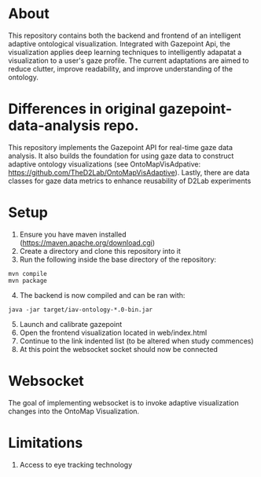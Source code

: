 
# About
This repository contains both the backend and frontend of an intelligent adaptive ontological visualization. Integrated with Gazepoint Api, the visualization applies deep learning techniques to intelligently adapatat a visualization to a user's gaze profile. The current adaptations are aimed to reduce clutter, improve readability, and improve understanding of the ontology.

# Differences in original gazepoint-data-analysis repo.
This repository implements the Gazepoint API for real-time gaze data analysis. It also builds the foundation for using gaze data to construct adaptive ontology visualizations (see OntoMapVisAdpative: https://github.com/TheD2Lab/OntoMapVisAdaptive). Lastly, there are data classes for gaze data metrics to enhance reusability of D2Lab experiments
# Setup
1. Ensure you have maven installed (https://maven.apache.org/download.cgi)
2. Create a directory and clone this repository into it
3. Run the following inside the base directory of the repository:
```
mvn compile
mvn package
```
4. The backend is now compiled and can be ran with:
```
java -jar target/iav-ontology-*.0-bin.jar
```
5. Launch and calibrate gazepoint
6. Open the frontend visualization located in web/index.html
7. Continue to the link indented list (to be altered when study commences)
8. At this point the websocket socket should now be connected

# Websocket
The goal of implementing websocket is to invoke adaptive visualization changes into the OntoMap Visualization.
 
# Limitations

1. Access to eye tracking technology
